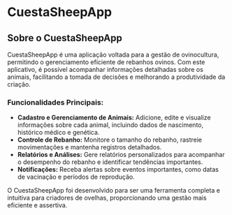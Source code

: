 # CuestaSheepApp

## Sobre o CuestaSheepApp

CuestaSheepApp é uma aplicação voltada para a gestão de ovinocultura, permitindo o gerenciamento eficiente de rebanhos ovinos. Com este aplicativo, é possível acompanhar informações detalhadas sobre os animais, facilitando a tomada de decisões e melhorando a produtividade da criação.

### Funcionalidades Principais:

- **Cadastro e Gerenciamento de Animais:** Adicione, edite e visualize informações sobre cada animal, incluindo dados de nascimento, histórico médico e genética.
- **Controle de Rebanho:** Monitore o tamanho do rebanho, rastreie movimentações e mantenha registros detalhados.
- **Relatórios e Análises:** Gere relatórios personalizados para acompanhar o desempenho do rebanho e identificar tendências importantes.
- **Notificações:** Receba alertas sobre eventos importantes, como datas de vacinação e períodos de reprodução.

O CuestaSheepApp foi desenvolvido para ser uma ferramenta completa e intuitiva para criadores de ovelhas, proporcionando uma gestão mais eficiente e assertiva.
